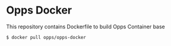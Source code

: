 Opps Docker
================

This repository contains Dockerfile to build Opps Container base

	$ docker pull opps/opps-docker
